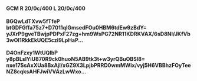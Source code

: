 #### GCM R 20/0c/400 L 20/0c/400
**BGQwLdTXvw5fTfeP**<br/>**btGDFGffa75z7+D7011qlGmsedFOu0HBM6tdEw9zBdY=**<br/>**yJXrP9gveTBwjpPDPxF27zg+hm9WsPG72NR11KDRKVAX/6sD8NI/JKfVb3wOI1RkkEkUQE5czI9LpHaP...**<br/><br/>
**D4OnFzxy1WtUQlbP**<br/>**y8pBLsIYiU870R9ck0huoN5AB9tk3t+w3yrQBuOBSl8=**<br/>**nxe17SsAxXUa8BxAjl/xGZ9X3LpjbPRRD0wmMWix/vyj5H6VBBhzFOyTeeNZ8cqksAHFJwiVVAzLwWxo...**